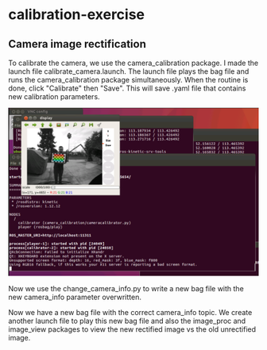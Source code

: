 # calibration-exercise
## Camera image rectification
To calibrate the camera, we use the camera_calibration package. I made the launch file calibrate_camera.launch.
The launch file plays the bag file and runs the camera_calibration package simultaneously. When the routine is done, click "Calibrate" then "Save". This will save .yaml file that contains new calibration parameters.

![Screenshot](https://github.com/aellaboudy/calibration-exercise/blob/master/Screen%20Shot%202018-02-11%20at%201.13.12%20PM.png)

Now we use the change_camera_info.py to write a new bag file with the new camera_info parameter overwritten.

Now we have a new bag file with the correct camera_info topic. We create another launch file to play this new bag file and also the image_proc and image_view packages to view the new rectified image vs the old unrectified image.

